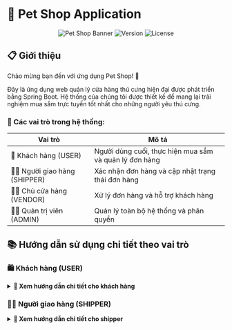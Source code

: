 # 🐾 Pet Shop Application

<div align="center">

![Pet Shop Banner](https://img.shields.io/badge/Pet%20Shop-Spring%20Boot-brightgreen)
![Version](https://img.shields.io/badge/version-1.0.0-blue)
![License](https://img.shields.io/badge/license-MIT-green)

</div>

## 📋 Giới thiệu

Chào mừng bạn đến với ứng dụng Pet Shop! 🎉

Đây là ứng dụng web quản lý cửa hàng thú cưng hiện đại được phát triển bằng Spring Boot. Hệ thống của chúng tôi được thiết kế để mang lại trải nghiệm mua sắm trực tuyến tốt nhất cho những người yêu thú cưng.

### 🔑 Các vai trò trong hệ thống:

| Vai trò | Mô tả |
|---------|--------|
| 👤 Khách hàng (USER) | Người dùng cuối, thực hiện mua sắm và quản lý đơn hàng |
| 👨‍💼 Người giao hàng (SHIPPER) | Xác nhận đơn hàng và cập nhật trạng thái đơn hàng |
| 👨‍💼 Chủ cửa hàng (VENDOR) | Xử lý đơn hàng và hỗ trợ khách hàng |
| 👨‍💻 Quản trị viên (ADMIN) | Quản lý toàn bộ hệ thống và phân quyền |

## 📚 Hướng dẫn sử dụng chi tiết theo vai trò

### 🛍️ Khách hàng (USER)

<details>
<summary><b>📝 Xem hướng dẫn chi tiết cho khách hàng</b></summary>

#### 🔐 Đăng ký tài khoản
```mermaid
graph TD
    A[Truy cập trang chủ] --> B[Click nút Đăng ký]
    B --> C[Điền thông tin]
    C --> D[Click Đăng ký]
    D --> E[Nhận mã OTP qua email]
    E --> F[Xác thực tài khoản]
```

> 💡 **Thông tin cần điền:**
> - 👤 Họ và tên
> - 📧 Email (dùng để đăng nhập)
> - 📱 Số điện thoại
> - 🔒 Mật khẩu
> - 🔐 Xác nhận mật khẩu

#### 🔑 Đăng nhập

<div align="center">
<table>
<tr>
<th>Bước</th>
<th>Hành động</th>
</tr>
<tr>
<td>1️⃣</td>
<td>Click vào nút "Đăng nhập"</td>
</tr>
<tr>
<td>2️⃣</td>
<td>Nhập email và mật khẩu</td>
</tr>
<tr>
<td>3️⃣</td>
<td>Tùy chọn "Ghi nhớ đăng nhập"</td>
</tr>
<tr>
<td>4️⃣</td>
<td>Click "Đăng nhập"</td>
</tr>
</table>
</div>

#### 👤 Quản lý thông tin cá nhân
🔄 **Các thao tác chính:**

<div align="center">

| Tính năng | Mô tả | Icon |
|-----------|--------|------|
| Thông tin cơ bản | Cập nhật họ tên, số điện thoại, ngày sinh | 📝 |
| Đổi mật khẩu | Thay đổi mật khẩu đăng nhập | 🔒 |
| Cập nhật avatar | Tải lên ảnh đại diện mới | 🖼️ |
| Địa chỉ giao hàng | Thêm/sửa địa chỉ nhận hàng | 📍 |

</div>

#### 🛒 Mua sắm

<details>
<summary><b>🔍 Tìm kiếm sản phẩm</b></summary>

- 🏠 Lướt trang chủ
- 🔎 Sử dụng thanh tìm kiếm thông minh
- 📑 Lọc theo danh mục, lọc theo (bán chạy/yêu thích/đánh giá)
- ⚡ Sắp xếp linh hoạt (giá/tên/mới nhất)

</details>

<details>
<summary><b>📦 Xem chi tiết sản phẩm</b></summary>

- 🔍 Xem thông tin chi tiết
- 💰 Kiểm tra giá và khuyến mãi
- 📊 Xem số lượng còn trong kho
- ⭐ Đọc đánh giá từ khách hàng

</details>

<details>
<summary><b>🛍️ Thêm vào giỏ hàng</b></summary>

```mermaid
graph LR
    A[Chọn số lượng] -->|Click| B[Thêm vào giỏ]
    B --> C[Thông báo xác nhận]
    C -->|Tiếp tục mua sắm| A
    C -->|Đến giỏ hàng| D[Xem giỏ hàng]
```

</details>

#### 🛒 Giỏ hàng

<div align="center">

| Chức năng | Thao tác | Icon |
|-----------|----------|------|
| Xem giỏ hàng | Danh sách sản phẩm đã chọn | 📋 |
| Cập nhật số lượng | Tăng/giảm số lượng sản phẩm | ⚖️ |
| Xóa sản phẩm | Loại bỏ sản phẩm khỏi giỏ | 🗑️ |
| Tính tổng tiền | Tự động tính tổng và khuyến mãi | 💰 |

</div>

#### 💳 Thanh toán

<div align="center">

```mermaid
graph TD
    A[Bắt đầu thanh toán] --> B{Chọn phương thức}
    B -->|COD| C[Thanh toán khi nhận hàng]
    B -->|Chuyển khoản| D[Thanh toán qua VietQR]
    
    C --> E[Xác nhận đơn hàng]
    
    D --> F[Hiển thị mã QR]
    F --> G[Quét mã bằng App Ngân hàng]
    G --> H[Xác nhận thanh toán trong app]
    H --> I[Nhận kết quả thành công]
    
    I --> E
    E --> J[Hoàn tất đặt hàng]
```

</div>

> 💡 **Lưu ý về thanh toán:**
> - 🏠 **COD**: Thanh toán khi nhận hàng tại địa chỉ
> - 💳 **VietQR**: Thanh toán bằng cách quét mã QR

#### 📦 Quản lý đơn hàng

<div align="center">

| Trạng thái | Mô tả | Icon |
|------------|-------|------|
| Chờ xác nhận | Đơn hàng mới tạo | ⏳ |
| Đang xử lý | Đang chuẩn bị hàng | 🔄 |
| Đang giao | Đang vận chuyển | 🚚 |
| Đã giao | Giao hàng thành công | ✅ |
| Đã hủy | Đơn hàng bị hủy | ❌ |

</div>

<details>
<summary><b>📋 Chi tiết đơn hàng</b></summary>

- 📝 Xem thông tin sản phẩm
- 🔍 Theo dõi trạng thái 
- 📅 Xem lịch sử giao hàng
- 💬 Nhắn tin với shop

</details>

<details>
<summary><b>❌ Hủy đơn hàng</b></summary>

> ⚠️ **Lưu ý**: Chỉ có thể hủy đơn khi:
> - 🕒 Đơn hàng chưa được xử lý
> - 📝 Có lý do hủy hợp lệ
> - ⏰ Trong thời gian cho phép

</details>

<details>
<summary><b>⭐ Đánh giá sản phẩm</b></summary>

```mermaid
graph TD
    A[Nhận hàng thành công] --> B[Vào mục Đánh giá]
    B --> C[Chọn số sao 1-5]
    C --> D[Viết nhận xét]
    D --> E[Đăng ảnh sản phẩm]
    E --> F[Gửi đánh giá]
```

</details>

</details>

### 👨‍💻 Người giao hàng (SHIPPER)

<details>
<summary><b>🚚 Xem hướng dẫn chi tiết cho shipper</b></summary>

#### 🔐 Truy cập hệ thống

<div align="center">

```mermaid
graph LR
    A[Truy cập trang đăng nhập] -->|Đăng nhập| B[Xác thực tài khoản shipper]
    B -->|Thành công| C[Dashboard shipper]
    B -->|Thất bại| D[Thông báo lỗi]
    D --> A
```

</div>

#### 📦 Quản lý đơn hàng được phân công

<div align="center">

| Tính năng | Icon | Mô tả |
|-----------|------|--------|
| Xem danh sách đơn | 📋 | Hiển thị đơn hàng được phân công giao |
| Tìm kiếm đơn | 🔍 | Tìm theo mã đơn, tên KH, địa chỉ |
| Lọc đơn hàng | ⚙️ | Lọc theo khu vực, trạng thái, ngày |
| Xác nhận nhận đơn | ✅ | Xác nhận đã nhận hàng để giao |
| Cập nhật trạng thái | 🔄 | Cập nhật tiến độ giao hàng |
| Hủy đơn hàng | ❌ | Hủy đơn không thể giao được |
| Xem chi tiết | 👁️ | Xem thông tin chi tiết đơn hàng |

</div>

<details>
<summary><b>📝 Quy trình xử lý đơn hàng</b></summary>

```mermaid
graph LR
    A[Xem đơn được phân công] --> B[Tìm kiếm & Lọc]
    B --> C{Thao tác}
    C --> D[Xác nhận nhận đơn]
    C --> E[Cập nhật trạng thái]
    C --> F[Hủy đơn hàng]
    C --> G[Xem chi tiết đơn]
    D --> H[Lưu thay đổi]
    E --> H
    F --> H
```

</details>

#### 🚚 Quy trình giao hàng chi tiết

<details>
<summary><b>🔄 Cập nhật trạng thái đơn hàng</b></summary>

<div align="center">

| Trạng thái | Icon | Mô tả | Hành động |
|------------|------|--------|-----------|
| Đã nhận hàng | 📥 | Đã nhận hàng từ kho | Xác nhận với hệ thống |
| Đang giao hàng | 🚚 | Đang trên đường giao | Cập nhật vị trí |
| Đã đến nơi | 📍 | Đã đến địa chỉ giao | Thông báo cho KH |
| Giao thành công | ✅ | Đã giao hàng thành công | Xác nhận hoàn tất |
| Giao thất bại | ❌ | Không giao được | Ghi rõ lý do |

</div>

```mermaid
graph TD
    A[Đơn hàng mới] --> B[Xác nhận nhận hàng]
    B --> C[Bắt đầu giao hàng]
    C --> D[Cập nhật: Đang giao]
    D --> E{Đến địa chỉ?}
    E -->|Có| F[Thông báo cho KH]
    E -->|Không| D
    F --> G{KH có nhận?}
    G -->|Có| H[Giao thành công]
    G -->|Không| I[Giao thất bại]
    H --> J[Xác nhận hoàn tất]
    I --> K[Ghi lý do hủy]
```

</details>

<details>
<summary><b>❌ Quy trình hủy đơn hàng</b></summary>

<div align="center">

| Lý do hủy | Mô tả | Yêu cầu bổ sung |
|-----------|-------|-----------------|
| Địa chỉ sai | Không tìm thấy địa chỉ | 📍 Chụp ảnh địa chỉ thực tế |
| KH không liên lạc | Không trả lời điện thoại | 📞 Ghi lại số lần gọi |
| KH từ chối | KH không nhận hàng | 📝 Lý do từ chối |
| Hàng hư hỏng | Sản phẩm bị vỡ/hỏng | 🖼️ Chụp ảnh minh chứng |
| Thời tiết | Thời tiết bất lợi | 🌧️ Ghi rõ điều kiện |

</div>

```mermaid
graph TD
    A[Quyết định hủy đơn] --> B{Chọn lý do}
    B --> C[Địa chỉ sai]
    B --> D[KH không liên lạc]
    B --> E[KH từ chối]
    B --> F[Hàng hư hỏng]
    B --> G[Thời tiết]
    C --> H[Chụp ảnh địa chỉ]
    D --> I[Ghi log cuộc gọi]
    E --> J[Xác nhận lý do]
    F --> K[Chụp ảnh sản phẩm]
    G --> L[Mô tả điều kiện]
    H --> M[Gửi yêu cầu hủy]
    I --> M
    J --> M
    K --> M
    L --> M
```

</details>

#### 📱 Tính năng hỗ trợ shipper

<details>
<summary><b>🗺️ Hỗ trợ định vị và điều hướng</b></summary>

<div align="center">

| Tính năng | Icon | Mô tả |
|-----------|------|--------|
| Xem bản đồ | 🗺️ | Hiển thị vị trí khách hàng trên bản đồ |
| Chỉ đường | 🧭 | Tích hợp Google Maps chỉ đường |
| Lộ trình tối ưu | ⚡ | Gợi ý lộ trình giao hàng hiệu quả |
| Đánh dấu đã giao | 📌 | Đánh dấu các điểm đã giao thành công |

</div>

</details>

<details>
<summary><b>📞 Liên hệ khách hàng</b></summary>

```mermaid
graph TD
    A[Cần liên hệ KH] --> B{Phương thức}
    B --> C[Gọi điện]
    B --> D[Nhắn tin SMS]
    B --> E[Chat trong app]
    C --> F[Ghi chú cuộc gọi]
    D --> G[Mẫu tin nhắn có sẵn]
    E --> H[Chat real-time]
    F --> I[Lưu thông tin]
    G --> I
    H --> I
```

> 💡 **Mẫu tin nhắn tự động:**
> - "Tôi là shipper, đang đến giao đơn hàng [MÃ ĐƠN]"
> - "Tôi đã đến địa chỉ, xin gặp anh/chị để giao hàng"
> - "Không liên lạc được, tôi sẽ quay lại sau 30 phút"

</details>

#### 📊 Báo cáo và thống kê

<details>
<summary><b>📈 Hiệu suất giao hàng</b></summary>

<div align="center">

| Chỉ số | Mô tả | Mục tiêu |
|--------|-------|----------|
| Số đơn giao/ngày | Tổng số đơn đã giao | > 20 đơn |
| Tỷ lệ thành công | % đơn giao thành công | > 95% |
| Thời gian trung bình | Thời gian giao mỗi đơn | < 45 phút |
| Đánh giá KH | Điểm đánh giá từ KH | > 4.5/5 |

</div>

```mermaid
graph LR
    A[Thống kê ngày] --> B[Số đơn đã giao]
    A --> C[Tỷ lệ thành công]
    A --> D[Thời gian TB]
    A --> E[Đánh giá KH]
    B --> F[Báo cáo hiệu suất]
    C --> F
    D --> F
    E --> F
```

</details>

### 👨‍💼 Chủ cửa hàng (VENDOR)

<details>
<summary><b>📱 Xem hướng dẫn chi tiết cho chủ cửa hàng</b></summary>

#### 🔐 Truy cập hệ thống

<div align="center">

```mermaid
graph LR
    A[Truy cập trang đăng nhập] -->|Đăng nhập| B[Xác thực]
    B -->|Thành công| C[Dashboard]
    B -->|Thất bại| D[Thông báo lỗi]
    D --> A
```

</div>

#### 📦 Quản lý đơn hàng
<div align="center">

| Chức năng | Thao tác | Mô tả |
|-----------|----------|--------|
| 📋 Xem danh sách | Lọc & Tìm kiếm | Quản lý đơn hàng theo trạng thái, mã đơn, ngày |
| ✅ Xác nhận đơn | Xử lý đơn mới | Kiểm tra và xác nhận thông tin đơn hàng |
| 🖨️ In hóa đơn | Xuất hóa đơn | Tạo hóa đơn PDF cho đơn hàng |
| 📝 Ghi chú | Thêm ghi chú | Cập nhật thông tin bổ sung cho đơn hàng |

</div>

#### 🚚 Quản lý giao hàng

```mermaid
graph TD
    A[Đơn đã xác nhận] --> B[Cập nhật vận chuyển]
    B --> C{Trạng thái}
    C -->|Đang giao| D[Cập nhật thông tin shipper]
    C -->|Đã giao| E[Xác nhận hoàn thành]
    C -->|Hoàn hàng| F[Xử lý hoàn trả]
    D --> G[Theo dõi]
    E --> H[Hoàn tất đơn hàng]
    F --> I[Cập nhật kho]
```

#### 📦 Quản lý sản phẩm

<div align="center">

| Tính năng | Icon | Mô tả |
|-----------|------|--------|
| Xem kho | 📊 | Kiểm tra tồn kho realtime |
| Lọc sản phẩm | 🔍 | Tìm kiếm theo danh mục |
| Cập nhật | ✏️ | Sửa thông tin sản phẩm |
| Hình ảnh | 🖼️ | Quản lý ảnh sản phẩm |

</div>

<details>
<summary><b>📝 Quy trình cập nhật sản phẩm</b></summary>

```mermaid
graph LR
    A[Chọn sản phẩm] --> B[Cập nhật thông tin]
    B --> C[Cập nhật giá]
    C --> D[Cập nhật số lượng]
    D --> E[Quản lý ảnh]
    E --> F[Lưu thay đổi]
```

</details>

#### ⭐ Quản lý đánh giá

<div align="center">

| Tính năng | Icon | Mô tả |
|-----------|------|--------|
| Xem danh sách | 📝 | Hiển thị toàn bộ đánh giá từ khách hàng |
| Tìm kiếm | 🔍 | Tìm theo tên khách hàng/sản phẩm |
| Lọc thời gian | 📅 | Lọc đánh giá theo khoảng thời gian |
| Tải file | 📁 | Tải xuống ảnh/video đính kèm |
| Xóa đánh giá | 🗑️ | Xóa đánh giá không phù hợp |

</div>

<details>
<summary><b>📝 Quy trình quản lý đánh giá</b></summary>

```mermaid
graph LR
    A[Xem danh sách] --> B[Tìm kiếm & Lọc]
    B --> C[Kiểm tra nội dung]
    C --> D{Tác vụ}
    D --> E[Tải ảnh/video]
    D --> F[Xóa đánh giá]
    E --> G[Hoàn tất]
    F --> G
```

</details>

#### 🎯 Quản lý khuyến mãi

<div align="center">

| Tính năng | Icon | Mô tả |
|-----------|------|--------|
| Xem danh sách | 📋 | Hiển thị tất cả chương trình khuyến mãi |
| Thêm mới | ➕ | Tạo chương trình khuyến mãi mới |
| Chỉnh sửa | ✏️ | Cập nhật thông tin khuyến mãi |
| Xóa | 🗑️ | Xóa chương trình khuyến mãi |
| Tìm kiếm | 🔍 | Tìm theo mã khuyến mãi |
| Lọc | 📊 | Lọc theo trạng thái, ngày áp dụng |
| Nhập Excel | 📥 | Import danh sách khuyến mãi |
| Xuất Excel | 📤 | Export dữ liệu ra file Excel |

</div>

<details>
<summary><b>📝 Quy trình quản lý khuyến mãi</b></summary>

```mermaid
graph LR
    A[Xem danh sách] --> B[Tìm kiếm & Lọc]
    B --> C{Thao tác}
    C --> D[Thêm mới]
    C --> E[Chỉnh sửa]
    C --> F[Xóa]
    C --> G[Chi tiết]
    C --> H[Nhập/Xuất Excel]
    D --> I[Lưu thông tin]
    E --> I
    F --> I
    H --> I
    G --> B
```

</details>

#### 📊 Lịch sử bán hàng

<div align="center">

| Tính năng | Icon | Mô tả |
|-----------|------|--------|
| Xem danh sách | 📋 | Hiển thị tất cả đơn hàng đã bán |
| Xuất Excel | 📤 | Export lịch sử đơn hàng ra file Excel |
| Theo dõi doanh thu | 💰 | Thống kê doanh thu theo thời gian thực |
| Tìm kiếm | 🔍 | Tìm kiếm đơn hàng theo mã, tên KH |
| Lọc | ⚙️ | Lọc theo trạng thái, ngày tạo, khoảng giá |

</div>

<details>
<summary><b>📝 Quy trình quản lý lịch sử bán hàng</b></summary>

```mermaid
graph LR
    A[Xem danh sách đơn hàng] --> B[Tìm kiếm & Lọc]
    B --> C{Thao tác}
    C --> D[Xem chi tiết đơn]
    C --> E[Xuất Excel]
    C --> F[Theo dõi doanh thu]
    D --> G[Cập nhật trạng thái]
    E --> H[Lưu file]
    F --> I[Xem báo cáo]
```

</details>

#### 💬 Hỗ trợ khách hàng
<div align="center">

| Nhiệm vụ | Thao tác | Trạng thái |
|----------|----------|------------|
| 📩 Tiếp nhận yêu cầu | Kiểm tra & phân loại | 🆕 Mới |
| 💬 Trả lời khách hàng | Chat trực tiếp/Email | 🔄 Đang xử lý |
| ✅ Xác nhận giải quyết | Cập nhật trạng thái | ✔️ Hoàn thành |

</div>

> 💡 **Mẹo hỗ trợ khách hàng:**
> - ⚡ Phản hồi nhanh trong 5 phút
> - 😊 Giao tiếp thân thiện, chuyên nghiệp
> - 📝 Ghi chú lại các vấn đề quan trọng
> - 📊 Theo dõi mức độ hài lòng

</details>

### 👨‍💻 Quản trị viên (ADMIN)

<details>
<summary><b>⚙️ Xem hướng dẫn chi tiết cho quản trị viên</b></summary>

#### 📊 Dashboard & Thống kê

<div align="center">

```mermaid
graph TD
    A[Dashboard] --> B[Thống kê doanh thu]
    A --> C[Quản lý đơn hàng]
    A --> D[Phân tích bán hàng]
    B --> E[Theo ngày/tháng/năm]
    C --> F[Tổng số đơn hàng]
    D --> G[Top sản phẩm]
```

</div>

#### 📂 Quản lý danh mục

<div align="center">

| Tính năng | Icon | Mô tả |
|-----------|------|--------|
| Xem danh sách | 👁️ | Hiển thị tất cả danh mục sản phẩm |
| Thêm mới | ➕ | Tạo danh mục sản phẩm mới |
| Chỉnh sửa | ✏️ | Cập nhật thông tin danh mục |
| Xóa | 🗑️ | Xóa danh mục sản phẩm |
| Tìm kiếm | 🔍 | Tìm kiếm danh mục theo tên |

</div>

<details>
<summary><b>📝 Quy trình quản lý danh mục</b></summary>

```mermaid
graph LR
    A[Xem danh sách] --> B[Tìm kiếm]
    B --> C{Thao tác}
    C --> D[Thêm mới]
    C --> E[Chỉnh sửa]
    C --> F[Xóa]
    C --> G[Xem chi tiết]
    D --> H[Lưu thông tin]
    E --> H
    F --> H
    G --> B
```

</details>

#### 🛍️ Quản lý sản phẩm (Toàn quyền)

<div align="center">

| Tính năng | Icon | Mô tả |
|-----------|------|--------|
| Xem danh sách | 👁️ | Hiển thị toàn bộ sản phẩm |
| Thêm mới | ➕ | Tạo sản phẩm hoàn toàn mới |
| Chỉnh sửa | ✏️ | Cập nhật mọi thông tin sản phẩm |
| Xóa | 🗑️ | Xóa vĩnh viễn sản phẩm |
| Tìm kiếm | 🔍 | Tìm theo tên, mã SKU |
| Lọc | ⚙️ | Lọc theo danh mục, trạng thái, kho |
| Nhập Excel | 📥 | Import hàng loạt từ file Excel |
| Xuất Excel | 📤 | Export dữ liệu sản phẩm ra Excel |

</div>

<details>
<summary><b>📝 Quy trình quản lý sản phẩm</b></summary>

```mermaid
graph LR
    A[Xem danh sách] --> B[Tìm kiếm & Lọc]
    B --> C{Thao tác}
    C --> D[Thêm mới]
    C --> E[Chỉnh sửa]
    C --> F[Xóa]
    C --> G[Nhập/Xuất Excel]
    C --> H[Xem chi tiết]
    D --> I[Lưu thông tin]
    E --> I
    F --> I
    G --> I
```

</details>

#### 👥 Quản lý người dùng

<div align="center">

| Tính năng | Icon | Mô tả |
|-----------|------|--------|
| Xem danh sách | 👁️ | Hiển thị toàn bộ người dùng |
| Thêm mới | ➕ | Tạo tài khoản người dùng mới |
| Chỉnh sửa | ✏️ | Cập nhật thông tin người dùng |
| Xóa | 🗑️ | Xóa tài khoản người dùng |
| Cấp quyền | 🔐 | Phân quyền truy cập hệ thống |
| Cập nhật trạng thái | 🔄 | Kích hoạt/Khóa tài khoản |
| Tìm kiếm | 🔍 | Tìm theo tên, email, SĐT |
| Lọc | ⚙️ | Lọc theo vai trò, trạng thái |
| Xuất Excel | 📤 | Export dữ liệu người dùng |

</div>

<details>
<summary><b>📝 Quy trình quản lý người dùng</b></summary>

```mermaid
graph LR
    A[Xem danh sách] --> B[Tìm kiếm & Lọc]
    B --> C{Thao tác}
    C --> D[Thêm mới]
    C --> E[Chỉnh sửa]
    C --> F[Xóa]
    C --> G[Cấp quyền]
    C --> H[Cập nhật trạng thái]
    C --> I[Xuất Excel]
    D --> J[Lưu thông tin]
    E --> J
    F --> J
    G --> J
    H --> J
```

</details>

<details>
<summary><b>👤 Quản lý khách hàng</b></summary>

<div align="center">

| Chức năng | Mô tả chi tiết | Trạng thái |
|-----------|----------------|------------|
| **Thông tin tài khoản** | Xem & chỉnh sửa profile, lịch sử mua hàng | Đang hoạt động |
| **Quản lý trạng thái** | Kích hoạt/Khóa tài khoản vi phạm | Đã khóa |
| **Lịch sử giao dịch** | Theo dõi đơn hàng, điểm tích lũy | Đang chờ xử lý |

</div>

</details>

#### 📦 Quản lý đơn hàng

<div align="center">

| Tính năng | Icon | Mô tả |
|-----------|------|--------|
| Xem danh sách | 📋 | Hiển thị tất cả đơn hàng theo phương thức thanh toán |
| Tìm kiếm | 🔍 | Tìm theo mã đơn, tên KH, SĐT |
| Lọc đơn hàng | ⚙️ | Lọc theo trạng thái, ngày tạo, phương thức |
| Cập nhật trạng thái | 🔄 | Thay đổi trạng thái đơn hàng |
| Theo dõi đơn hàng | 📱 | Xem lịch sử cập nhật và vị trí |
| Xem chi tiết | 👁️ | Xem thông tin chi tiết đơn hàng |

</div>

<details>
<summary><b>📝 Quy trình quản lý đơn hàng</b></summary>

```mermaid
graph LR
    A[Xem danh sách đơn hàng] --> B[Lọc theo PT thanh toán]
    B --> C{COD}
    B --> D{VietQR}
    C --> E[Tìm kiếm & Lọc]
    D --> E
    E --> F{Thao tác}
    F --> G[Cập nhật trạng thái]
    F --> H[Theo dõi đơn]
    F --> I[Xem chi tiết]
    G --> J[Lưu thay đổi]
    H --> K[Hiển thị lộ trình]
```

</details>

<details>
<summary><b>💰 Phân loại theo phương thức thanh toán</b></summary>

<div align="center">

| Phương thức | Icon | Trạng thái phổ biến | Xử lý |
|-------------|------|---------------------|--------|
| **COD** | 📦 | Chờ xác nhận, Đang giao, Thành công | Cập nhật trạng thái giao hàng |
| **VietQR** | 💳 | Chờ thanh toán, Đã thanh toán, Đang giao | Xác nhận thanh toán tự động |

</div>

</details>

<details>
<summary><b>🔄 Vòng đời đơn hàng</b></summary>

```mermaid
graph TD
    A[Đơn hàng mới] --> B{Xác nhận PT thanh toán}
    B -->|COD| C[Chờ xác nhận]
    B -->|VietQR| D[Chờ thanh toán]
    D --> E[Đã thanh toán]
    C --> F[Đã xác nhận]
    E --> F
    F --> G[Đang đóng gói]
    G --> H[Đang giao hàng]
    H --> I[Giao thành công]
    H --> J[Giao thất bại]
    I --> K[Hoàn tất]
    J --> L[Đơn hủy]
```

#### ⭐ Quản lý đánh giá toàn hệ thống

<div align="center">

| Tính năng | Icon | Mô tả |
|-----------|------|--------|
| Xem danh sách | 📝 | Hiển thị tất cả đánh giá từ mọi cửa hàng |
| Tìm kiếm | 🔍 | Tìm theo tên KH, sản phẩm, cửa hàng |
| Lọc đa điều kiện | ⚙️ | Lọc theo cửa hàng, sao, thời gian |
| Tải file đính kèm | 📁 | Tải ảnh/video từ đánh giá |
| Ẩn/Hiện đánh giá | 👁️ | Kiểm duyệt nội dung hiển thị |
| Xóa đánh giá | 🗑️ | Xóa đánh giá vi phạm |
| Phản hồi đánh giá | 💬 | Phản hồi đánh giá từ quản trị |
| Xuất báo cáo | 📊 | Xuất Excel thống kê đánh giá |

</div>

<details>
<summary><b>📝 Quy trình quản lý đánh giá</b></summary>

```mermaid
graph LR
    A[Xem tất cả đánh giá] --> B[Lọc theo cửa hàng]
    B --> C[Tìm kiếm đa điều kiện]
    C --> D{Thao tác}
    D --> E[Kiểm duyệt nội dung]
    D --> F[Tải file đính kèm]
    D --> G[Phản hồi đánh giá]
    D --> H[Ẩn/Hiện đánh giá]
    D --> I[Xóa đánh giá]
    D --> J[Xuất báo cáo]
    E --> K[Lưu thay đổi]
    F --> K
    G --> K
    H --> K
    I --> K
    J --> K
```

</details>

<details>
<summary><b>🏪 Phân loại theo cửa hàng</b></summary>

<div align="center">

| Tiêu chí | Mô tả | Thao tác |
|----------|-------|----------|
| **Lọc cửa hàng** | Chọn 1 hoặc nhiều cửa hàng | Dropdown đa chọn |
| **Đánh giá theo sao** | 1-5 sao, có thể lọc theo khoảng | ⭐⭐⭐⭐⭐ |
| **Trạng thái hiển thị** | Đang hiển thị, Đã ẩn | Badge màu |
| **Thời gian** | Theo ngày, tuần, tháng, quý | Date picker |

</div>

</details>

<details>
<summary><b>🛡️ Quy trình kiểm duyệt</b></summary>

```mermaid
graph TD
    A[Đánh giá mới từ cửa hàng] --> B{Kiểm tra nội dung}
    B -->|Hợp lệ| C[Hiển thị công khai]
    B -->|Vi phạm| D[Ẩn hoặc xóa]
    C --> E[Gửi thông báo cho KH]
    D --> F[Lưu nhật ký kiểm duyệt]
```
#### 🚚 Quản lý vận chuyển

<div align="center">

| Tính năng | Icon | Mô tả |
|-----------|------|--------|
| Xem danh sách | 👁️ | Hiển thị tất cả dịch vụ vận chuyển |
| Thêm mới | ➕ | Thêm dịch vụ vận chuyển mới |
| Chỉnh sửa | ✏️ | Cập nhật thông tin vận chuyển |
| Xóa | 🗑️ | Xóa dịch vụ vận chuyển |
| Tìm kiếm | 🔍 | Tìm theo tên dịch vụ, nhà cung cấp |
| Sắp xếp | 📊 | Sắp xếp theo tên, phí vận chuyển |
| Xem chi tiết | 📋 | Xem thông tin chi tiết dịch vụ |

</div>

<details>
<summary><b>📝 Quy trình quản lý vận chuyển</b></summary>

```mermaid
graph LR
    A[Xem danh sách] --> B[Tìm kiếm]
    B --> C[Sắp xếp]
    C --> D{Thao tác}
    D --> E[Thêm mới]
    D --> F[Chỉnh sửa]
    D --> G[Xóa]
    D --> H[Xem chi tiết]
    E --> I[Lưu thông tin]
    F --> I
    G --> I
    H --> B
```

</details>

<details>
<summary><b>📦 Thông tin dịch vụ vận chuyển</b></summary>

<div align="center">

| Thông tin | Mô tả | Bắt buộc |
|-----------|-------|----------|
| **Tên dịch vụ** | Tên nhà vận chuyển (GHTK, GHN, Viettel Post...) | ✅ |
| **Phí vận chuyển** | Chi phí cho mỗi đơn hàng | ✅ |
| **Thời gian giao** | Số ngày dự kiến giao hàng | ✅ |
| **Khu vực áp dụng** | Phạm vi giao hàng (Toàn quốc/Từng khu vực) | ✅ |
| **Trạng thái** | Đang hoạt động/Tạm dừng | ✅ |
| **Mô tả** | Thông tin bổ sung về dịch vụ | ❌ |

</div>

</details>

<details>
<summary><b>💰 Sắp xếp theo chi phí</b></summary>

```mermaid
graph TD
    A[Danh sách vận chuyển] --> B{Sắp xếp theo}
    B --> C[Phí tăng dần]
    B --> D[Phí giảm dần]
    B --> E[Tên A-Z]
    B --> F[Tên Z-A]
    C --> G[Hiển thị kết quả]
    D --> G
    E --> G
    F --> G
```

## Yêu cầu hệ thống
- Java Development Kit (JDK) 8 trở lên
- Maven
- SQL Server
- IDE (khuyến nghị sử dụng Eclipse hoặc IntelliJ IDEA)

## Cài đặt và Chạy ứng dụng

### 1. Cấu hình Database
1. Tạo database trong SQL Server
2. Cập nhật thông tin kết nối database trong file `application.properties`:
   ```properties
   spring.datasource.url=jdbc:sqlserver://[YOUR_SERVER_NAME]:1433;databaseName=[YOUR_DATA]
   spring.datasource.username=sa
   spring.datasource.password=[YOUR_PASS]
   ```

### 2. Chạy ứng dụng
1. Clone repository về máy
2. Mở terminal/command prompt tại thư mục dự án
3. Chạy lệnh: `mvn spring-boot:run`
4. Truy cập ứng dụng tại: `http://localhost:8080`

## Các chức năng chính

### 1. Quản lý người dùng
- **Đăng ký tài khoản**: 
  - Truy cập `/register`
  - Điền thông tin cá nhân
  - Xác thực email thông qua mã OTP được gửi đến email đăng ký

- **Đăng nhập**: 
  - Truy cập `/login`
  - Đăng nhập bằng email và mật khẩu
  - Hệ thống sử dụng JWT token để xác thực

### 2. Quản lý sản phẩm
- Xem danh sách sản phẩm
- Tìm kiếm sản phẩm
- Lọc sản phẩm theo danh mục
- Xem chi tiết sản phẩm

### 3. Giỏ hàng và Đặt hàng
- Thêm sản phẩm vào giỏ hàng
- Cập nhật số lượng sản phẩm
- Xóa sản phẩm khỏi giỏ hàng
- Đặt hàng và chọn phương thức thanh toán

### 4. Thanh toán
#### Thanh toán qua VietQR
1. Chọn phương thức thanh toán VietQR
2. Xem chi tiết hóa đơn thanh toán
3. Được chuyển đến cổng thanh toán VietQR
4. Hoàn tất thanh toán và chờ redirect về trang callback

### 5. Quản lý đơn hàng
- Xem lịch sử đơn hàng
- Theo dõi trạng thái đơn hàng
- Hủy đơn hàng (nếu chưa xử lý)

### 6. Tính năng Admin
- Quản lý danh mục sản phẩm
- Quản lý sản phẩm (thêm, sửa, xóa)
- Quản lý đơn hàng
- Quản lý người dùng
- Quản lý đánh giá
- Quản lý vận chuyển
- Xem thống kê và báo cáo

### 7. Tính năng Vendor
- Quản lý sản phẩm (thêm, sửa, xóa)
- Quản lý đơn hàng
- Quản lý đánh giá
- Quản lý khuyến mãi
- Tương tác với người dùng
- Xem thống kê và báo cáo

### 8. Tính năng Shipper
- Xác nhận đơn hàng
- Cập nhật trạng thái đơn hàng
  
## Upload Files
- Hỗ trợ upload ảnh sản phẩm
- Giới hạn kích thước file: 10MB
- Đường dẫn lưu trữ ảnh: `uploads/images/`

## Cấu hình Email
Ứng dụng sử dụng Gmail SMTP để gửi email:
- Host: smtp.gmail.com
- Port: 587
- Yêu cầu xác thực: Có
- Sử dụng TLS: Có

## Xử lý lỗi thường gặp

### 1. Lỗi kết nối database
- Kiểm tra SQL Server đã chạy chưa
- Xác nhận thông tin kết nối trong application.properties
- Đảm bảo database DTA_PET đã được tạo

### 2. Lỗi thanh toán
- Kiểm tra cấu hình VNPay/MoMo trong application.properties
- Đảm bảo đường dẫn callback đúng
- Kiểm tra log để xem chi tiết lỗi

### 3. Lỗi upload file
- Kiểm tra thư mục uploads có tồn tại và có quyền ghi
- Đảm bảo kích thước file không vượt quá 10MB

## 🔄 Quy trình làm việc và bảo mật

### 📦 Quy trình xử lý đơn hàng

<div align="center">

```mermaid
stateDiagram-v2
    [*] --> NEW: Đặt hàng
    NEW --> CONFIRMED: Xác nhận
    CONFIRMED --> PROCESSING: Chuẩn bị
    PROCESSING --> SHIPPING: Giao hàng
    SHIPPING --> DELIVERED: Thành công
    SHIPPING --> FAILED: Thất bại
    DELIVERED --> COMPLETED: Xác nhận
    FAILED --> CANCELLED: Hủy đơn
```

</div>

<details>
<summary><b>📋 Chi tiết các trạng thái</b></summary>

| Trạng thái | Mô tả | Thao tác |
|------------|-------|----------|
| 🆕 NEW | Đơn hàng mới | Chờ xác nhận |
| ✅ CONFIRMED | Đã xác nhận | Chuẩn bị hàng |
| 🔄 PROCESSING | Đang xử lý | Đóng gói |
| 🚚 SHIPPING | Đang giao | Theo dõi |
| 📦 DELIVERED | Đã giao | Chờ xác nhận |
| ✨ COMPLETED | Hoàn tất | Đánh giá |
| ❌ FAILED | Giao thất bại | Xử lý lại |
| 🚫 CANCELLED | Đã hủy | Hoàn tiền |

</details>

> 💡 **Tự động hóa:**
> - 🔄 Tự động cập nhật kho
> - 📧 Gửi email thông báo
> - 📱 Push notification
> - 💰 Xử lý hoàn tiền

### ⚠️ Quy trình xử lý khiếu nại

<div align="center">

```mermaid
sequenceDiagram
    participant C as Khách hàng
    participant S as Nhân viên
    participant A as Admin
    
    C->>S: Tạo khiếu nại
    Note over C,S: Đính kèm hình ảnh & lý do
    S->>S: Kiểm tra thông tin
    S->>A: Đề xuất giải pháp
    A->>S: Phê duyệt/Từ chối
    S->>C: Phản hồi khách hàng
    alt Đồng ý hoàn tiền
        A->>S: Duyệt hoàn tiền
        S->>C: Xử lý hoàn tiền
    else Từ chối hoàn tiền
        S->>C: Giải thích lý do
    end
```

</div>

### 🔒 Bảo mật và quyền hạn

<details>
<summary><b>🛡️ Hệ thống bảo mật</b></summary>

<div align="center">

| Lớp bảo mật | Công nghệ | Mô tả |
|-------------|-----------|--------|
| 🔐 Xác thực | JWT + OAuth2 | Quản lý phiên đăng nhập |
| 🔒 Mã hóa | BCrypt | Bảo vệ mật khẩu |
| 🛡️ API | Spring Security | Kiểm soát truy cập |
| 📱 2FA | Google Auth | Xác thực 2 lớp |

</div>

</details>

<details>
<summary><b>🚦 Kiểm soát truy cập</b></summary>

```mermaid
graph TD
    A[Request] --> B{JWT Valid?}
    B -->|Yes| C{Role Check}
    B -->|No| D[Reject]
    C -->|Pass| E[Allow]
    C -->|Fail| D
```

#### 🔑 Phân quyền chi tiết

| Tài nguyên | Anonymous | User | Staff | Admin |
|------------|-----------|------|--------|--------|
| Xem sản phẩm | ✅ | ✅ | ✅ | ✅ |
| Đặt hàng | ❌ | ✅ | ✅ | ✅ |
| Quản lý đơn | ❌ | ⚡ | ✅ | ✅ |
| Cấu hình | ❌ | ❌ | ⚡ | ✅ |

> ✅ Được phép | ⚡ Hạn chế | ❌ Không được phép

</details>

#### 3.1. Xác thực và phân quyền
- Sử dụng JWT (JSON Web Token):
  - Token có hiệu lực 24 giờ
  - Refresh token có hiệu lực 7 ngày
  - Tự động gia hạn khi hoạt động
- Phân quyền chi tiết:
  - USER: Quyền cơ bản của khách hàng
  - STAFF: Quyền xử lý đơn và hỗ trợ
  - ADMIN: Toàn quyền quản trị hệ thống

#### 3.2. Bảo mật thông tin
- Mã hóa mật khẩu bằng BCrypt
- Mã hóa thông tin thanh toán
- HTTPS cho mọi giao tiếp
- Giới hạn số lần đăng nhập sai
- Xác thực 2 yếu tố cho admin

#### 3.3. Bảo vệ API
- CORS được cấu hình chặt chẽ
- Rate limiting cho API
- Validation cho mọi đầu vào
- Logging mọi hoạt động quan trọng

#### 3.4. Quy trình backup
- Backup database tự động mỗi ngày
- Backup hình ảnh định kỳ
- Lưu trữ log 30 ngày
- Khôi phục dữ liệu khi cần

### 4. Xử lý lỗi và sự cố

#### 4.1. Lỗi thanh toán
- Kiểm tra kết nối cổng thanh toán
- Xác nhận mã giao dịch
- Đối soát tự động
- Quy trình xử lý hoàn tiền

#### 4.2. Lỗi đơn hàng
- Kiểm tra tồn kho thời gian thực
- Xử lý conflict đặt hàng
- Cập nhật trạng thái tự động
- Thông báo cho khách hàng

### 🔧 Xử lý lỗi và sự cố

<details>
<summary><b>💳 Xử lý lỗi thanh toán</b></summary>

```mermaid
flowchart TD
    A[Lỗi thanh toán] --> B{Loại lỗi}
    B -->|Kết nối| C[Kiểm tra API]
    B -->|Giao dịch| D[Đối soát]
    B -->|Hoàn tiền| E[Xử lý hoàn trả]
    C --> F[Thử lại]
    D --> G[Xác nhận với cổng thanh toán]
    E --> H[Cập nhật trạng thái]
```

#### 🚨 Quy trình xử lý

1. **Kiểm tra ngay:**
   - 📡 Kết nối API
   - 🔍 Mã giao dịch
   - 💰 Số tiền

2. **Thông báo:**
   - 📱 SMS
   - 📧 Email
   - 🔔 App notification

3. **Giải quyết:**
   - ⚡ Thử lại giao dịch
   - 🔄 Chuyển phương thức khác
   - 💸 Xử lý hoàn tiền
</details>

<details>
<summary><b>🔍 Theo dõi hệ thống</b></summary>

<div align="center">

| Monitoring | Tools | Alert |
|------------|-------|-------|
| 📊 CPU/RAM | Grafana | > 80% |
| 💾 Disk | Prometheus | > 90% |
| 🌐 Network | Pingdom | < 95% |
| 🔐 Security | Wazuh | Real-time |

</div>

#### 🚀 Auto-scaling

```mermaid
graph TD
    A[Monitor Load] --> B{CPU > 80%?}
    B -->|Yes| C[Scale Up]
    B -->|No| D{CPU < 30%?}
    D -->|Yes| E[Scale Down]
    D -->|No| A
    C --> F[Add Instance]
    E --> G[Remove Instance]
    F --> A
    G --> A
```

#### ⚡ Failover Strategy

1. **Phát hiện:**
   - 🔍 Health check
   - ⏱️ Response time
   - 🎯 Error rate

2. **Xử lý:**
   - 🔄 Auto restart
   - 🔀 Load balancing
   - 🚀 Server rotation

3. **Khôi phục:**
   - 💾 Backup restore
   - 🔧 Config sync
   - 📊 Data validation

</details>

### 📞 Hỗ trợ và liên hệ

<div align="center">

| Kênh | Thông tin | Thời gian |
|------|-----------|-----------|
| 📧 Email | support@petshop.com | 24/7 |
| ☎️ Hotline | 1800-xxxx | 8AM-10PM |
| 💬 Live Chat | Website/App | 24/7 |
| 📱 Zalo | @petshop | 8AM-9PM |

</div>

> 💡 **Thời gian phản hồi:**
> - ⚡ Khẩn cấp: 15 phút
> - 🔄 Thông thường: 2 giờ
> - 📝 Góp ý: 24 giờ

---
<div align="center">

### 🌟 Cảm ơn bạn đã sử dụng Pet Shop! 🐾

</div>

## Hỗ trợ và liên hệ
Nếu có bất kỳ vấn đề hoặc câu hỏi nào, vui lòng liên hệ:
- Email: caongocthien1902@gmail.com
